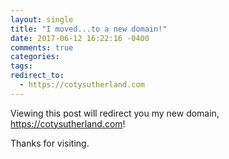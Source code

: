 ```yaml
---
layout: single
title: "I moved...to a new domain!"
date: 2017-06-12 16:22:16 -0400
comments: true
categories: 
tags: 
redirect_to:
  - https://cotysutherland.com
---
```


Viewing this post will redirect you my new domain, https://cotysutherland.com!

Thanks for visiting.
